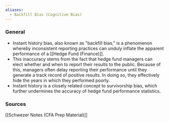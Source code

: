 ```yaml
---
aliases:
  - Backfill Bias (Cognitive Bias)
---
```

### General
- Instant history bias, also known as "backfill bias," is a phenomenon whereby inconsistent reporting practices can unduly inflate the apparent performance of a [[Hedge Fund (Finance)]].
- This inaccuracy stems from the fact that hedge fund managers can elect whether and when to report their results to the public. Because of this, managers often delay reporting their performance until they generate a track record of positive results. In doing so, they effectively hide the years in which they performed poorly.
- Instant history is a closely related concept to survivorship bias, which further undermines the accuracy of hedge fund performance statistics.


### Sources
[[Schwezer Notes (CFA Prep Material)]]